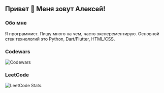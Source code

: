 ## Привет 👋 Меня зовут Алексей!

### Обо мне
Я программист. Пишу много на чем, часто эксперементирую. Основной стек технологий это Python, Dart/Flutter, HTML/CSS.

### Codewars

![Codewars](https://www.codewars.com/users/AlexTolstov/badges/large)

### LeetCode
![LeetCode Stats](https://leetcard.jacoblin.cool/alexeytolstov?theme=nord&font=Anek%20Kannada&ext=heatmap)
